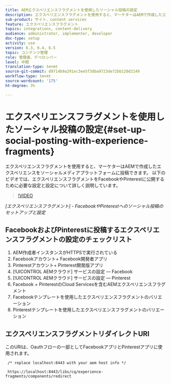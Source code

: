 ```yaml
---
title: AEMエクスペリエンスフラグメントを使用したソーシャル投稿の設定
description: エクスペリエンスフラグメントを使用すると、マーケターはAEMで作成したエクスペリエンスをソーシャルメディアプラットフォームに投稿できます。 以下のビデオでは、エクスペリエンスフラグメントをFacebookやPinterestに公開するために必要な設定と設定について詳しく説明しています。
sub-product: サイト、content services
feature: エクスペリエンスフラグメント
topics: integrations, content-delivery
audience: administrator, implementer, developer
doc-type: setup
activity: use
version: 6.3, 6.4, 6.5
topic: コンテンツ管理
role: 管理者、デベロッパー
level: 中間
translation-type: tm+mt
source-git-commit: d9714b9a291ec3ee5f3dba9723de72bb120d2149
workflow-type: tm+mt
source-wordcount: '175'
ht-degree: 3%

---
```



# エクスペリエンスフラグメントを使用したソーシャル投稿の設定{#set-up-social-posting-with-experience-fragments}

エクスペリエンスフラグメントを使用すると、マーケターはAEMで作成したエクスペリエンスをソーシャルメディアプラットフォームに投稿できます。 以下のビデオでは、エクスペリエンスフラグメントをFacebookやPinterestに公開するために必要な設定と設定について詳しく説明しています。

>[!VIDEO](https://video.tv.adobe.com/v/20592/?quality=9&learn=on)

*[エクスペリエンスフラグメント] - FacebookやPinterestへのソーシャル投稿のセットアップと設定*

## FacebookおよびPinterestに投稿するエクスペリエンスフラグメントの設定のチェックリスト

1. AEM作成者インスタンスがHTTPSで実行されている
2. Facebookアカウント+ Facebook開発者アプリ
3. Pinterestアカウント+ Pinterest開発版アプリ
4. [!UICONTROL AEMクラウド] サービスの設定 — Facebook
5. [!UICONTROL AEMクラウド] サービスの設定 — Pinterest
6. Facebook + PinterestのCloud Servicesを含むAEMエクスペリエンスフラグメント
7. Facebookテンプレートを使用したエクスペリエンスフラグメントのバリエーション
8. Pinterestテンプレートを使用したエクスペリエンスフラグメントのバリエーション

## エクスペリエンスフラグメントリダイレクトURI

このURIは、Oauthフローの一部としてFacebookアプリとPinterestアプリに使用されます。

```plain
 /* replace localhost:8443 with your aem host info */

 https://localhost:8443/libs/cq/experience-fragments/components/redirect
```

